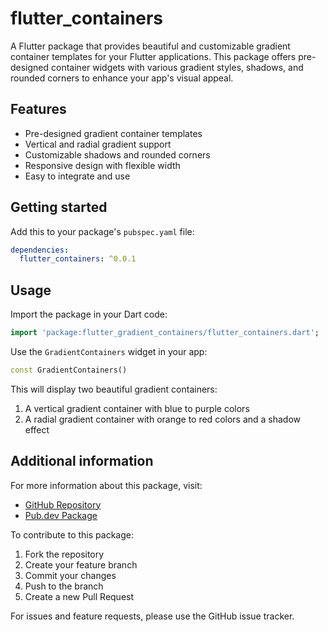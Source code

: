 <!--
This README describes the package. If you publish this package to pub.dev,
this README's contents appear on the landing page for your package.

For information about how to write a good package README, see the guide for
[writing package pages](https://dart.dev/tools/pub/writing-package-pages).

For general information about developing packages, see the Dart guide for
[creating packages](https://dart.dev/guides/libraries/create-packages)
and the Flutter guide for
[developing packages and plugins](https://flutter.dev/to/develop-packages).
-->

# flutter_containers

A Flutter package that provides beautiful and customizable gradient container templates for your Flutter applications. This package offers pre-designed container widgets with various gradient styles, shadows, and rounded corners to enhance your app's visual appeal.

## Features

* Pre-designed gradient container templates
* Vertical and radial gradient support
* Customizable shadows and rounded corners
* Responsive design with flexible width
* Easy to integrate and use

## Getting started

Add this to your package's `pubspec.yaml` file:

```yaml
dependencies:
  flutter_containers: ^0.0.1
```

## Usage

Import the package in your Dart code:

```dart
import 'package:flutter_gradient_containers/flutter_containers.dart';
```

Use the `GradientContainers` widget in your app:

```dart
const GradientContainers()
```

This will display two beautiful gradient containers:
1. A vertical gradient container with blue to purple colors
2. A radial gradient container with orange to red colors and a shadow effect

## Additional information

For more information about this package, visit:
* [GitHub Repository](https://github.com/jamalihassan0307/flutter_containers_first_extention)
* [Pub.dev Package](https://pub.dev/packages/flutter_containers)

To contribute to this package:
1. Fork the repository
2. Create your feature branch
3. Commit your changes
4. Push to the branch
5. Create a new Pull Request

For issues and feature requests, please use the GitHub issue tracker.

